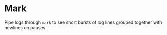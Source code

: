 # Mark

Pipe logs through `mark` to see short bursts of log lines grouped together with newlines on pauses.

